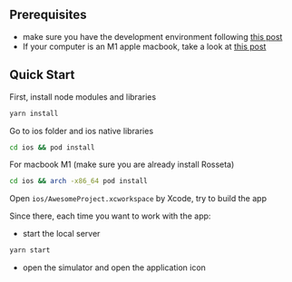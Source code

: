 ## Prerequisites

- make sure you have the development environment following [this post](https://reactnative.dev/docs/environment-setup)
- If your computer is an M1 apple macbook, take a look at [this post](https://medium.com/@alberto.schiabel/how-to-fix-pod-install-error-in-react-native-on-mac-m1-5d79dc52f7e8)

## Quick Start

First, install node modules and libraries

```bash
yarn install
```

Go to ios folder and ios native libraries

```bash
cd ios && pod install
```

For macbook M1 (make sure you are already install Rosseta)

```bash
cd ios && arch -x86_64 pod install
```

Open `ios/AwesomeProject.xcworkspace` by Xcode, try to build the app

Since there, each time you want to work with the app:

- start the local server

```bash
yarn start
```

- open the simulator and open the application icon
